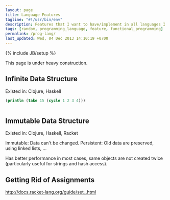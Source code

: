 ```yaml
---
layout: page
title: Language Features
tagline: "#!/usr/bin/env"
description: Features that I want to have/implement in all languages I use
tags: [random, programming_language, feature, functional_programming]
permalink: /prog-lang/
last_updated: Wed, 04 Dec 2013 14:10:19 +0700
---
```

{% include JB/setup %}

This page is under heavy construction.

## Infinite Data Structure

Existed in: Clojure, Haskell

```clojure
(println (take 15 (cycle 1 2 3 4)))
```

```haskell
```

## Immutable Data Structure

Existed in: Clojure, Haskell, Racket

Immutable: Data can't be changed.
Persistent: Old data are preserved, using linked lists, ...

Has better performance in most cases, same objects are not created twice
(particularly useful for strings and hash access).

## Getting Rid of Assignments

http://docs.racket-lang.org/guide/set_.html
